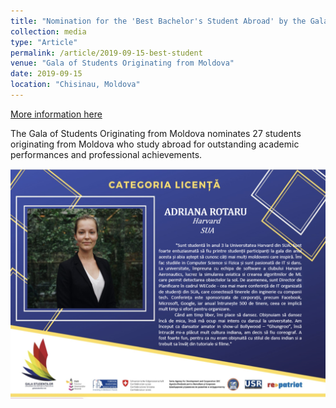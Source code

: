```yaml
---
title: "Nomination for the 'Best Bachelor's Student Abroad' by the Gala of Students Originating from Moldova, VIII-th Edition"
collection: media
type: "Article"
permalink: /article/2019-09-15-best-student
venue: "Gala of Students Originating from Moldova"
date: 2019-09-15
location: "Chisinau, Moldova"
---
```


[More information here](https://unica.md/monden/lista-celor-mai-buni-studenti-moldoveni-care-isi-fac-studiile-in-strainatate/)

The Gala of Students Originating from Moldova nominates 27 students originating from Moldova who study abroad for outstanding academic performances and professional achievements.

![Image](../images/gala.png)
